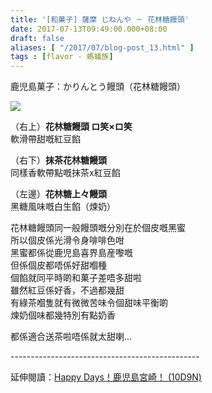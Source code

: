 ```yaml
---
title: '[和菓子] 薩摩 じねんや － 花林糖饅頭'
date: 2017-07-13T09:49:00.000+08:00
draft: false
aliases: [ "/2017/07/blog-post_13.html" ]
tags : [flavor - 螞蟻族]
---
```


鹿児島菓子：かりんとう饅頭（花林糖饅頭）  

![](/images/jinenya.jpg)

（右上）**花林糖饅頭 ロ笑×ロ笑**  
軟滑帶甜嘅紅豆餡  
  
（右下）**抹茶花林糖饅頭**  
同樣香軟帶點嘅抹茶x紅豆餡  
  
（左邊）**花林糖上々饅頭**  
黑糖風味嘅白生餡（煉奶）  
  
花林糖饅頭同一般饅頭嘅分別在於個皮嘅黑蜜  
所以個皮係光滑令身啡啡色咁  
黑蜜都係從鹿児島喜界島産嚟嘅  
但係個皮都唔係好甜嗰種  
個餡就同平時啲和菓子差唔多甜啦  
雖然紅豆係好香，不過都幾甜  
有綠茶嗰隻就有微微苦味令個甜味平衡啲  
煉奶個味都幾特別有點奶香  
  
都係適合送茶啦唔係就太甜喇...   

\-----------------------------------------------  
  
延伸閱讀：[Happy Days！鹿児島宮崎！ (10D9N)](https://hidie.net/kojkmi10d9n/)
